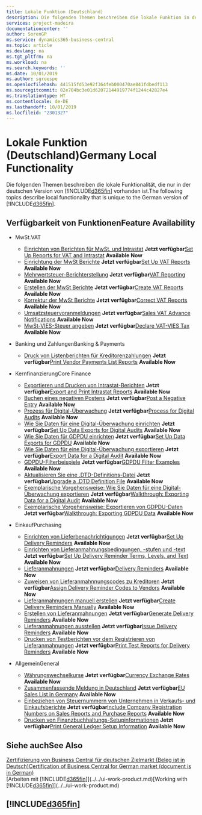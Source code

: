 ```yaml
---
title: Lokale Funktion (Deutschland)
description: Die folgenden Themen beschreiben die lokale Funktion in der deutschen Version von Business Central.
services: project-madeira
documentationcenter: ''
author: SorenGP
ms.service: dynamics365-business-central
ms.topic: article
ms.devlang: na
ms.tgt_pltfrm: na
ms.workload: na
ms.search.keywords: ''
ms.date: 10/01/2019
ms.author: sgroespe
ms.openlocfilehash: 441515fd53e92f364feb000470ae841fdbedf113
ms.sourcegitcommit: 02e704bc3e01d62072144919774f1244c42827e4
ms.translationtype: HT
ms.contentlocale: de-DE
ms.lasthandoff: 10/01/2019
ms.locfileid: "2301327"
---
```

# <a name="germany-local-functionality"></a><span data-ttu-id="a070a-103">Lokale Funktion (Deutschland)</span><span class="sxs-lookup"><span data-stu-id="a070a-103">Germany Local Functionality</span></span>
<span data-ttu-id="a070a-104">Die folgenden Themen beschreiben die lokale Funktionalität, die nur in der deutschen Version von [!INCLUDE[d365fin](../../includes/d365fin_md.md)] vorhanden ist.</span><span class="sxs-lookup"><span data-stu-id="a070a-104">The following topics describe local functionality that is unique to the German version of [!INCLUDE[d365fin](../../includes/d365fin_md.md)].</span></span>  

## <a name="feature-availability"></a><span data-ttu-id="a070a-105">Verfügbarkeit von Funktionen</span><span class="sxs-lookup"><span data-stu-id="a070a-105">Feature Availability</span></span>

* <span data-ttu-id="a070a-106">MwSt.</span><span class="sxs-lookup"><span data-stu-id="a070a-106">VAT</span></span>
    * <span data-ttu-id="a070a-107">[Einrichten von Berichten für MwSt. und Intrastat](how-to-set-up-reports-for-vat-and-intrastat.md) **Jetzt verfügbar**</span><span class="sxs-lookup"><span data-stu-id="a070a-107">[Set Up Reports for VAT and Intrastat](how-to-set-up-reports-for-vat-and-intrastat.md) **Available Now**</span></span>
    * <span data-ttu-id="a070a-108">[Einrichtung der MwSt Berichte](how-to-set-up-vat-reports.md) **Jetzt verfügbar**</span><span class="sxs-lookup"><span data-stu-id="a070a-108">[Set Up VAT Reports](how-to-set-up-vat-reports.md) **Available Now**</span></span>
    * <span data-ttu-id="a070a-109">[Mehrwertsteuer-Berichterstellung](vat-reporting.md) **Jetzt verfügbar**</span><span class="sxs-lookup"><span data-stu-id="a070a-109">[VAT Reporting](vat-reporting.md) **Available Now**</span></span>
    * <span data-ttu-id="a070a-110">[Erstellen der MwSt Berichte](how-to-create-vat-reports.md) **Jetzt verfügbar**</span><span class="sxs-lookup"><span data-stu-id="a070a-110">[Create VAT Reports](how-to-create-vat-reports.md) **Available Now**</span></span>
    * <span data-ttu-id="a070a-111">[Korrektur der MwSt Berichte](how-to-correct-vat-reports.md) **Jetzt verfügbar**</span><span class="sxs-lookup"><span data-stu-id="a070a-111">[Correct VAT Reports](how-to-correct-vat-reports.md) **Available Now**</span></span>
    * <span data-ttu-id="a070a-112">[Umsatzsteuervoranmeldungen](how-to-set-up-and-export-sales-vat-advance-notifications.md) **Jetzt verfügbar**</span><span class="sxs-lookup"><span data-stu-id="a070a-112">[Sales VAT Advance Notifications](how-to-set-up-and-export-sales-vat-advance-notifications.md) **Available Now**</span></span>
    * <span data-ttu-id="a070a-113">[MwSt-VIES-Steuer angeben](how-to-declare-vat-vies-tax.md) **Jetzt verfügbar**</span><span class="sxs-lookup"><span data-stu-id="a070a-113">[Declare VAT-VIES Tax](how-to-declare-vat-vies-tax.md) **Available Now**</span></span>

* <span data-ttu-id="a070a-114">Banking und Zahlungen</span><span class="sxs-lookup"><span data-stu-id="a070a-114">Banking & Payments</span></span>
    * <span data-ttu-id="a070a-115">[Druck von Listenberichten für Kreditorenzahlungen](how-to-print-vendor-payments-list-reports.md) **Jetzt verfügbar**</span><span class="sxs-lookup"><span data-stu-id="a070a-115">[Print Vendor Payments List Reports](how-to-print-vendor-payments-list-reports.md) **Available Now**</span></span>

* <span data-ttu-id="a070a-116">Kernfinanzierung</span><span class="sxs-lookup"><span data-stu-id="a070a-116">Core Finance</span></span>
    * <span data-ttu-id="a070a-117">[Exportieren und Drucken von Intrastat-Berichten](how-to-export-and-print-intrastat-reports.md) **Jetzt verfügbar**</span><span class="sxs-lookup"><span data-stu-id="a070a-117">[Export and Print Intrastat Reports](how-to-export-and-print-intrastat-reports.md) **Available Now**</span></span>
    * <span data-ttu-id="a070a-118">[Buchen eines negativen Postens](how-to-post-a-negative-entry.md) **Jetzt verfügbar**</span><span class="sxs-lookup"><span data-stu-id="a070a-118">[Post a Negative Entry](how-to-post-a-negative-entry.md) **Available Now**</span></span>
    * <span data-ttu-id="a070a-119">[Prozess für Digital-Überwachung](process-for-digital-audits.md) **Jetzt verfügbar**</span><span class="sxs-lookup"><span data-stu-id="a070a-119">[Process for Digital Audits](process-for-digital-audits.md) **Available Now**</span></span>
    * <span data-ttu-id="a070a-120">[Wie Sie Daten für eine Digital-Überwachung einrichten](how-to-set-up-data-exports-for-digital-audits.md) **Jetzt verfügbar**</span><span class="sxs-lookup"><span data-stu-id="a070a-120">[Set Up Data Exports for Digital Audits](how-to-set-up-data-exports-for-digital-audits.md) **Available Now**</span></span>
    * <span data-ttu-id="a070a-121">[Wie Sie Daten für GDPDU einrichten](how-to-set-up-data-exports-for-gdpdu.md) **Jetzt verfügbar**</span><span class="sxs-lookup"><span data-stu-id="a070a-121">[Set Up Data Exports for GDPDU](how-to-set-up-data-exports-for-gdpdu.md) **Available Now**</span></span>
    * <span data-ttu-id="a070a-122">[Wie Sie Daten für eine Digital-Überwachung exportieren](how-to-export-data-for-a-digital-audit.md) **Jetzt verfügbar**</span><span class="sxs-lookup"><span data-stu-id="a070a-122">[Export Data for a Digital Audit](how-to-export-data-for-a-digital-audit.md) **Available Now**</span></span>
    * <span data-ttu-id="a070a-123">[GDPDU-Filterbeispiele](gdpdu-filter-examples.md) **Jetzt verfügbar**</span><span class="sxs-lookup"><span data-stu-id="a070a-123">[GDPDU Filter Examples](gdpdu-filter-examples.md) **Available Now**</span></span>
    * <span data-ttu-id="a070a-124">[Aktualisieren Sie eine .DTD-Definitions-Datei](how-to-upgrade-a-.dtd-definition-file.md) **Jetzt verfügbar**</span><span class="sxs-lookup"><span data-stu-id="a070a-124">[Upgrade a .DTD Definition File](how-to-upgrade-a-.dtd-definition-file.md) **Available Now**</span></span>
    * <span data-ttu-id="a070a-125">[Exemplarische Vorgehensweise: Wie Sie Daten für eine Digital-Überwachung exportieren](walkthrough-exporting-data-for-a-digital-audit.md) **Jetzt verfügbar**</span><span class="sxs-lookup"><span data-stu-id="a070a-125">[Walkthrough: Exporting Data for a Digital Audit](walkthrough-exporting-data-for-a-digital-audit.md) **Available Now**</span></span>
    * <span data-ttu-id="a070a-126">[Exemplarische Vorgehensweise: Exportieren von GDPDU-Daten](walkthrough-exporting-gdpdu-data.md) **Jetzt verfügbar**</span><span class="sxs-lookup"><span data-stu-id="a070a-126">[Walkthrough: Exporting GDPDU Data](walkthrough-exporting-gdpdu-data.md) **Available Now**</span></span>

* <span data-ttu-id="a070a-127">Einkauf</span><span class="sxs-lookup"><span data-stu-id="a070a-127">Purchasing</span></span>
    * <span data-ttu-id="a070a-128">[Einrichten von Lieferbenachrichtigungen](how-to-set-up-delivery-reminders.md) **Jetzt verfügbar**</span><span class="sxs-lookup"><span data-stu-id="a070a-128">[Set Up Delivery Reminders](how-to-set-up-delivery-reminders.md) **Available Now**</span></span>
    * <span data-ttu-id="a070a-129">[Einrichten von Lieferanmahnungsbedingungen, -stufen und -text](how-to-set-up-delivery-reminder-terms-levels-and-text.md) **Jetzt verfügbar**</span><span class="sxs-lookup"><span data-stu-id="a070a-129">[Set Up Delivery Reminder Terms, Levels, and Text](how-to-set-up-delivery-reminder-terms-levels-and-text.md) **Available Now**</span></span>
    * <span data-ttu-id="a070a-130">[Lieferanmahnungen](delivery-reminders.md) **Jetzt verfügbar**</span><span class="sxs-lookup"><span data-stu-id="a070a-130">[Delivery Reminders](delivery-reminders.md) **Available Now**</span></span>
    * <span data-ttu-id="a070a-131">[Zuweisen von Lieferanmahnnungscodes zu Kreditoren](how-to-assign-delivery-reminder-codes-to-vendors.md) **Jetzt verfügbar**</span><span class="sxs-lookup"><span data-stu-id="a070a-131">[Assign Delivery Reminder Codes to Vendors](how-to-assign-delivery-reminder-codes-to-vendors.md) **Available Now**</span></span>
    * <span data-ttu-id="a070a-132">[Lieferanmahnungen manuell erstellen](how-to-create-delivery-reminders-manually.md) **Jetzt verfügbar**</span><span class="sxs-lookup"><span data-stu-id="a070a-132">[Create Delivery Reminders Manually](how-to-create-delivery-reminders-manually.md) **Available Now**</span></span>
    * <span data-ttu-id="a070a-133">[Erstellen von Lieferanmahnungen](how-to-generate-delivery-reminders.md) **Jetzt verfügbar**</span><span class="sxs-lookup"><span data-stu-id="a070a-133">[Generate Delivery Reminders](how-to-generate-delivery-reminders.md) **Available Now**</span></span>
    * <span data-ttu-id="a070a-134">[Lieferanmahnungen ausstellen](how-to-issue-delivery-reminders.md) **Jetzt verfügbar**</span><span class="sxs-lookup"><span data-stu-id="a070a-134">[Issue Delivery Reminders](how-to-issue-delivery-reminders.md) **Available Now**</span></span>
    * <span data-ttu-id="a070a-135">[Drucken von Testberichten vor dem Registrieren von Lieferanmahnungen](how-to-print-test-reports-for-delivery-reminders.md) **Jetzt verfügbar**</span><span class="sxs-lookup"><span data-stu-id="a070a-135">[Print Test Reports for Delivery Reminders](how-to-print-test-reports-for-delivery-reminders.md) **Available Now**</span></span>

* <span data-ttu-id="a070a-136">Allgemein</span><span class="sxs-lookup"><span data-stu-id="a070a-136">General</span></span>
    * <span data-ttu-id="a070a-137">[Währungswechselkurse](currency-exchange-rates.md) **Jetzt verfügbar**</span><span class="sxs-lookup"><span data-stu-id="a070a-137">[Currency Exchange Rates](currency-exchange-rates.md) **Available Now**</span></span>
    * <span data-ttu-id="a070a-138">[Zusammenfassende Meldung in Deutschland](eu-sales-list-in-germany.md) **Jetzt verfügbar**</span><span class="sxs-lookup"><span data-stu-id="a070a-138">[EU Sales List in Germany](eu-sales-list-in-germany.md) **Available Now**</span></span>
    * <span data-ttu-id="a070a-139">[Einbeziehen von Steuernummern von Unternehmen in Verkaufs- und Einkaufsberichte](how-to-include-company-registration-numbers-on-sales-reports-and-purchase-reports.md) **Jetzt verfügbar**</span><span class="sxs-lookup"><span data-stu-id="a070a-139">[Include Company Registration Numbers on Sales Reports and Purchase Reports](how-to-include-company-registration-numbers-on-sales-reports-and-purchase-reports.md) **Available Now**</span></span>
    * <span data-ttu-id="a070a-140">[Drucken von Finanzbuchhaltungs-Setupinformationen](how-to-print-general-ledger-setup-information.md) **Jetzt verfügbar**</span><span class="sxs-lookup"><span data-stu-id="a070a-140">[Print General Ledger Setup Information](how-to-print-general-ledger-setup-information.md) **Available Now**</span></span>

## <a name="see-also"></a><span data-ttu-id="a070a-141">Siehe auch</span><span class="sxs-lookup"><span data-stu-id="a070a-141">See Also</span></span>
[<span data-ttu-id="a070a-142">Zertifizierung von Business Central für deutschen Zielmarkt (Beleg ist in Deutsch)</span><span class="sxs-lookup"><span data-stu-id="a070a-142">Certification of Business Central for German market (document is in German)</span></span>](https://go.microsoft.com/fwlink/?linkid=875256)  
<span data-ttu-id="a070a-143">[Arbeiten mit [!INCLUDE[d365fin](../../includes/d365fin_md.md)]](../../ui-work-product.md)</span><span class="sxs-lookup"><span data-stu-id="a070a-143">[Working with [!INCLUDE[d365fin](../../includes/d365fin_md.md)]](../../ui-work-product.md)</span></span>  

## [!INCLUDE[d365fin](../../includes/free_trial_md.md)]  
